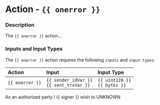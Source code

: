 # Action - `{{ onerror }}`

### Description

The `{{ onerror }}` action... 

### Inputs and Input Types

The `{{ onerror }}` action requires the following `inputs` and `input types`:

| Action | Input | Input Type |
|:--|:--|:--|
| `{{ onerror }}` | `{{ sender_idVar }}`<br/>`{{ sent_trxVar }}` | `{{ uint128 }}`<br/>`{{ bytes }}` |

As an authorized party I {{ signer }} wish to UNKNOWN
